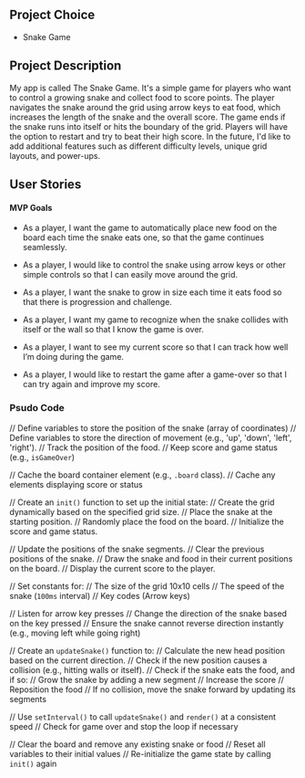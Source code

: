 ## Project Choice 

- Snake Game

## Project Description

My app is called The Snake Game. It's a simple game for players who want to control a growing snake and collect food to score points. The player navigates the snake around the grid using arrow keys to eat food, which increases the length of the snake and the overall score. The game ends if the snake runs into itself or hits the boundary of the grid. Players will have the option to restart and try to beat their high score. In the future, I'd like to add additional features such as different difficulty levels, unique grid layouts, and power-ups.


## User Stories

#### MVP Goals
- As a player, I want the game to automatically place new food on the board each time the snake eats one, so that the game continues seamlessly.

- As a player, I would like to control the snake using arrow keys or other simple controls so that I can easily move around the grid.

- As a player, I want the snake to grow in size each time it eats food so that there is progression and challenge.

- As a player, I want my game to recognize when the snake collides with itself or the wall so that I know the game is over.

- As a player, I want to see my current score so that I can track how well I’m doing during the game.

- As a player, I would like to restart the game after a game-over so that I can try again and improve my score.


### Psudo Code


// Define variables to store the position of the snake (array of coordinates)
// Define variables to store the direction of movement (e.g., 'up', 'down', 'left', 'right').
// Track the position of the food.
// Keep score and game status (e.g., `isGameOver`)

// Cache the board container element (e.g., `.board` class).
// Cache any elements displaying score or status


// Create an `init()` function to set up the initial state:
// Create the grid dynamically based on the specified grid size.
// Place the snake at the starting position.
// Randomly place the food on the board.
// Initialize the score and game status.


// Update the positions of the snake segments.
// Clear the previous positions of the snake.
// Draw the snake and food in their current positions on the board.
// Display the current score to the player.

// Set constants for:
// The size of the grid 10x10 cells
// The speed of the snake (`100ms` interval)
// Key codes (Arrow keys)

// Listen for arrow key presses
// Change the direction of the snake based on the key pressed
// Ensure the snake cannot reverse direction instantly (e.g., moving left while going right)


// Create an `updateSnake()` function to:
// Calculate the new head position based on the current direction.
// Check if the new position causes a collision (e.g., hitting walls or itself).
// Check if the snake eats the food, and if so:
// Grow the snake by adding a new segment
// Increase the score
// Reposition the food
// If no collision, move the snake forward by updating its segments

// Use `setInterval()` to call `updateSnake()` and `render()` at a consistent speed
// Check for game over and stop the loop if necessary

// Clear the board and remove any existing snake or food
// Reset all variables to their initial values
// Re-initialize the game state by calling `init()` again
